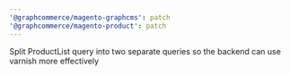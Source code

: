 ```yaml
---
'@graphcommerce/magento-graphcms': patch
'@graphcommerce/magento-product': patch
---
```


Split ProductList query into two separate queries so the backend can use varnish more effectively
